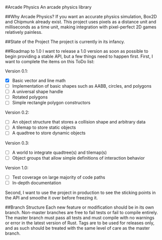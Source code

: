 #Arcade Physics
An arcade physics library

##Why Arcade Physics?
If you want an accurate physics simulation, Box2D and Chipmunk already exist. This project uses pixels as a distance unit and milliseconds as a time unit, making integration with pixel-perfect 2D games relatively painless.

##State of the Project
The project is currently in its infancy.

##Roadmap to 1.0
I want to release a 1.0 version as soon as possible to begin providing a stable API, but a few things need to happen first. First, I want to complete the items on this ToDo list:

Version 0.1: 

- [x] Basic vector and line math
- [ ] Implementation of basic shapes such as AABB, circles, and polygons
- [ ] A universal shape handle
- [ ] Rotated polygons
- [ ] Simple rectangle polygon constructors

Version 0.2:

- [ ] An object structure that stores a collision shape and arbitrary data
- [ ] A tilemap to store static objects
- [ ] A quadtree to store dynamic objects

Version 0.3:

- [ ] A world to integrate quadtree(s) and tilemap(s)
- [ ] Object groups that allow simple definitions of interaction behavior

Version 1.0:

- [ ] Test coverage on large majority of code paths
- [ ] In-depth documentation

Second, I want to use the project in production to see the sticking points in the API and smoothe it over before freezing it.

##Branch Structure
Each new feature or modification should be in its own branch. Non-master branches are free to fail tests or fail to compile entirely. The master branch must pass all tests and must compile with no warnings or error in the latest version of Rust. Tags are to be used for releases only, and as such should be treated with the same level of care as the master branch.
